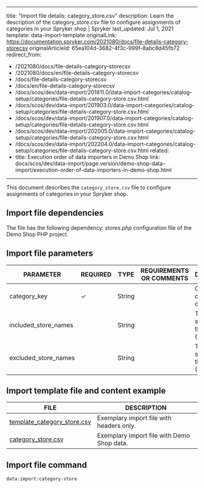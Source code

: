   
---
title: "Import file details: category_store.csv"
description: Learn the description of the category_store.csv file to configure assignments of categories in your Spryker shop | Spryker
last_updated: Jul 1, 2021
template: data-import-template
originalLink: https://documentation.spryker.com/2021080/docs/file-details-category-storecsv
originalArticleId: 65ea104d-3682-4f3c-999f-8abc8d45fb72
redirect_from:
  - /2021080/docs/file-details-category-storecsv
  - /2021080/docs/en/file-details-category-storecsv
  - /docs/file-details-category-storecsv
  - /docs/en/file-details-category-storecsv
  - /docs/scos/dev/data-import/201811.0/data-import-categories/catalog-setup/categories/file-details-category-store.csv.html
  - /docs/scos/dev/data-import/201903.0/data-import-categories/catalog-setup/categories/file-details-category-store.csv.html
  - /docs/scos/dev/data-import/201907.0/data-import-categories/catalog-setup/categories/file-details-category-store.csv.html
  - /docs/scos/dev/data-import/202005.0/data-import-categories/catalog-setup/categories/file-details-category-store.csv.html
  - /docs/scos/dev/data-import/202204.0/data-import-categories/catalog-setup/categories/file-details-category-store.csv.html
related:
  - title: Execution order of data importers in Demo Shop
    link: docs/scos/dev/data-import/page.version/demo-shop-data-import/execution-order-of-data-importers-in-demo-shop.html
---

This document describes the `category_store.csv` file to configure assignments of categories in your Spryker shop.

## Import file dependencies

The file has the following dependency: *stores.php* configuration file of the Demo Shop PHP project.

## Import file parameters

| PARAMETER | REQUIRED | TYPE | REQUIREMENTS OR COMMENTS | DESCRIPTION |
|-|-|-|-|-|
| category_key | &check; | String |   | Category key of the category. |
| included_store_names |   | String |   | To accept all stores, use the asterisk (*) symbol. | Holds store names to include separated by a comma. |
| excluded_store_names |   | String |   | To remove all stores, use the asterisk (*) symbol. | Holds store names to exclude separated by a comma. |



## Import template file and content example

| FILE | DESCRIPTION |
|-|-|
| [template_category_store.csv](https://spryker.s3.eu-central-1.amazonaws.com/docs/Developer+Guide/Back-End/Data+Manipulation/Data+Ingestion/Data+Import/Data+Import+Categories/Commerce+Setup/template+category_store.csv) | Exemplary import file with headers only. |
| [category_store.csv](https://spryker.s3.eu-central-1.amazonaws.com/docs/Developer+Guide/Back-End/Data+Manipulation/Data+Ingestion/Data+Import/Data+Import+Categories/Commerce+Setup/category_store.csv) | Exemplary import file with Demo Shop data. |

## Import file command

```bash
data:import:category-store
```
